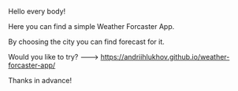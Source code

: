 Hello every body!

Here you can find a simple Weather Forcaster App.

By choosing the city you can find forecast for it.

Would you like to try? ---> https://andriihlukhov.github.io/weather-forcaster-app/

Thanks in advance!
